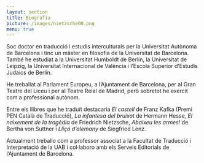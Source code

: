 ```yaml
---
layout: section
title: Biografia
picture: /images/nietzsche00.png
menu: true
---
```


Soc doctor en traducció i estudis interculturals per la Universitat Autònoma de Barcelona i tinc un màster en filosofia de la Universitat de Barcelona. També he estudiat a la Universitat Humboldt de Berlín, la Universitat de Leipzig, la Universitat Internacional de València i l’Escola Superior d’Estudis Judaics de Berlín.

He treballat al Parlament Europeu, a l’Ajuntament de Barcelona, per al Gran Teatre del Liceu i per al Teatre Reial de Madrid, però sobretot he exercit com a professional autònom.

Entre els llibres que he traduït destacaria _El castell_ de Franz Kafka (Premi PEN Català de Traducció), _La infantesa del bruixot_ de Hermann Hesse, _El naixement de la tragèdia_ de Friedrich Nietzsche, _Abaixeu les armes!_ de Bertha von Suttner i _Lliçó d’alemany_ de Siegfried Lenz.

Actualment treballo com a professor associat a la Facultat de Traducció i Interpretació de la UAB i col·laboro amb els Serveis Editorials de l’Ajuntament de Barcelona.
